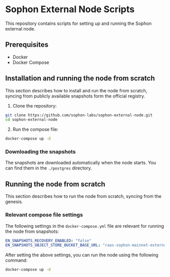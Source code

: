 # Sophon External Node Scripts

This repository contains scripts for setting up and running the Sophon external node.

## Prerequisites

- Docker
- Docker Compose

## Installation and running the node from scratch

This section describes how to install and run the node from scratch, syncing from publicly available snapshots form the official registry.

1. Clone the repository:

```bash
git clone https://github.com/sophon-labs/sophon-external-node.git
cd sophon-external-node
```

2. Run the compose file:

```bash
docker-compose up -d
```

### Downloading the snapshots

The snapshots are downloaded automatically when the node starts. You can find them in the `./postgres` directory.

## Running the node from scratch

This section describes how to run the node from scratch, syncing from the genesis.

### Relevant compose file settings

The following settings in the `docker-compose.yml` file are relevant for running the node from snapshots:

```yaml
EN_SNAPSHOTS_RECOVERY_ENABLED: "false"
EN_SNAPSHOTS_OBJECT_STORE_BUCKET_BASE_URL: "raas-sophon-mainnet-external-node-snapshots"
```

After setting the above settings, you can run the node using the following command:

```bash
docker-compose up -d
```
